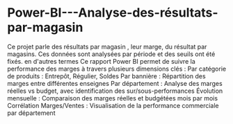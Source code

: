 # Power-BI---Analyse-des-résultats-par-magasin
Ce projet parle des résultats par magasin , leur marge, du résultat par magasins.
Ces données sont analysées par période et des seuils ont été fixés.
en d'autres termes Ce rapport Power BI permet de suivre la performance des marges à travers plusieurs dimensions clés :
Par catégorie de produits : Entrepôt, Régulier, Soldes
Par bannière : Répartition des marges entre différentes enseignes
Par département : Analyse des marges réelles vs budget, avec identification des sur/sous-performances
Évolution mensuelle : Comparaison des marges réelles et budgétées mois par mois
Corrélation Marges/Ventes : Visualisation de la performance commerciale par département
